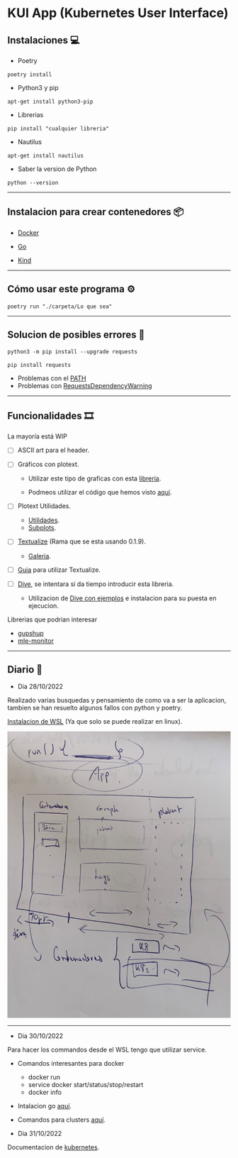 # KUI App (Kubernetes User Interface)


## Instalaciones 💻

- Poetry
```
poetry install
```

- Python3 y pip
```
apt-get install python3-pip
```

- Librerias
```
pip install "cualquier libreria"
```

- Nautilus
```
apt-get install nautilus
```

- Saber la version de Python
```
python --version
```
---

## Instalacion para crear contenedores 📦

- [Docker](https://help.wnpower.com/hc/es/articles/360048910771-C%C3%B3mo-instalar-Docker-en-tu-servidor-con-Ubuntu)

- [Go](https://ubunlog.com/go-instala-este-lenguaje-de-programacion-ubuntu-20-04/)

- [Kind](https://kind.sigs.k8s.io/)

---

## Cómo usar este programa ⚙️

```
poetry run "./carpeta/Lo que sea"
```

---

## Solucion de posibles errores 🎊

```
python3 -m pip install --upgrade requests
```

```
pip install requests
```

- Problemas con el [PATH](https://askubuntu.com/questions/250929/pythonpath-environment-variable)
- Problemas con [RequestsDependencyWarning](https://stackoverflow.com/questions/50202238/python-pip-requestsdependencywarning-urllib3-1-9-1-or-chardet-2-3-0-doe)

---

## Funcionalidades 🎞️

La mayoría está WIP

- [ ] ASCII art para el header.

- [ ] Gráficos con plotext.
  - Utilizar este tipo de graficas con esta [libreria](https://github.com/piccolomo/plotext).
  
  - Podmeos utilizar el código que hemos visto [aquí](https://github.com/mle-infrastructure/mle-monitor/blob/main/mle_monitor/dashboard/components/plots.py).

- [ ] Plotext Utilidades.
    - [Utilidades](https://github.com/piccolomo/plotext/blob/master/readme/utilities.md#command-line-tool).
    - [Subplots](https://github.com/piccolomo/plotext/blob/master/readme/subplots.md#subplots).

- [ ] [Textualize](https://github.com/Textualize/textual) (Rama que se esta usando 0.1.9). 
    - [Galeria](https://www.textualize.io/textual/gallery).
 
- [ ] [Guia](https://textual.textualize.io/getting_started/) para utilizar Textualize.

- [ ] [Dive](https://github.com/wagoodman/dive), se intentara si da tiempo introducir esta libreria.
    - Utilizacion de [Dive con ejemplos](https://sleeplessbeastie.eu/2021/10/29/how-to-inspect-and-improve-docker-image-using-dive-utility/) e instalacion para su puesta en ejecucion.


Librerias que podrian interesar
- [gupshup](https://github.com/kraanzu/gupshup)
- [mle-monitor](https://github.com/mle-infrastructure/mle-monitor/blob/main/mle_monitor/dashboard/components/plots.py)

---

## Diario 📓

- Dia 28/10/2022

Realizado varias busquedas y pensamiento de como va a ser la aplicacion, tambien se han resuelto algunos fallos con python y poetry.

[Instalacion de WSL](https://learn.microsoft.com/es-es/windows/wsl/tutorials/gui-apps) (Ya que solo se puede realizar en linux).

![Descripcion de la App](./img/UserInterface.jpeg)

---

- Dia 30/10/2022

Para hacer los commandos desde el WSL tengo que utilizar service.

- Comandos interesantes para docker 
    - docker run
    - service docker start/status/stop/restart
    - docker info 

- Intalacion go [aquí](https://tecadmin.net/how-to-install-go-on-ubuntu-20-04/).

- Comandos para clusters [aquí](https://kind.sigs.k8s.io/).
  

- Dia 31/10/2022

Documentacion de [kubernetes](https://kubernetes.io/es/docs/_print/).


